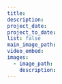 ```yaml
---
title:
description:
project_date:
project_to_date:
list: false
main_image_path:
video_embed:
images:
  - image_path:
    description:
---
```

